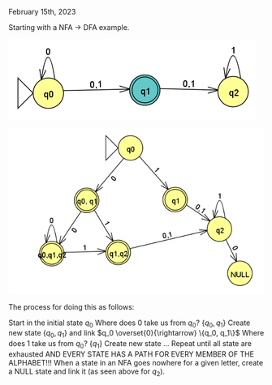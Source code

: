 February 15th, 2023

Starting with a NFA -> DFA example.

![example](images/nfa.png)

![example](images/dfa.png)

The process for doing this as follows: 

Start in the initial state $q_0$
Where does 0 take us from $q_0$? $\{q_0, q_1\}$
Create new state $\{q_0, q_1\}$ and link $q_0 \overset{0}{\rightarrow} \{q_0, q_1\}$
Where does $1$ take us from $q_0$? $\{q_1\}$
Create new state $\dots$
Repeat until all state are exhausted AND EVERY STATE HAS A PATH FOR EVERY MEMBER OF THE ALPHABET!!! When a state in an NFA goes nowhere for a given letter, create a NULL state and link it (as seen above for $q_2$).

